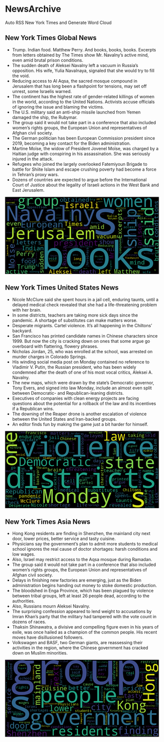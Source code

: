# NewsArchive
Auto RSS New York Times and Generate Word Cloud

## New York Times Global News
* Trump. Indian food. Matthew Perry. And books, books, books. Excerpts from letters obtained by The Times show Mr. Navalny’s active mind, even amid brutal prison conditions.
* The sudden death of Aleksei Navalny left a vacuum in Russia’s opposition. His wife, Yulia Navalnaya, signaled that she would try to fill the void.
* Reducing access to Al Aqsa, the sacred mosque compound in Jerusalem that has long been a flashpoint for tensions, may set off unrest, some Israelis warned.
* The continent has the highest rate of gender-related killings of women in the world, according to the United Nations. Activists accuse officials of ignoring the issue and blaming the victims.
* The U.S. military said an anti-ship missile launched from Yemen damaged the ship, the Rubymar.
* The group said it would not take part in a conference that also included women’s rights groups, the European Union and representatives of Afghan civil society.
* The German politician has been European Commission president since 2019, becoming a key contact for the Biden administration.
* Martine Moïse, the widow of President Jovenel Moïse, was charged by a Haitian judge with conspiring in his assassination. She was seriously injured in the attack.
* Refugees who joined the largely overlooked Fatemiyoun Brigade to battle for Shiite Islam and escape crushing poverty had become a force in Tehran’s proxy wars.
* Dozens of countries are expected to argue before the International Court of Justice about the legality of Israeli actions in the West Bank and East Jerusalem.

![Global](./global.png)
## New York Times United States News
* Nicole McClure said she spent hours in a jail cell, enduring taunts, until a delayed medical check revealed that she had a life-threatening problem with her brain.
* In some districts, teachers are taking more sick days since the pandemic. A shortage of substitutes can make matters worse.
* Desperate migrants. Cartel violence. It’s all happening in the Chiltons’ backyard.
* San Francisco has printed candidate names in Chinese characters since 1999. But now the city is cracking down on ones that some argue go overboard with flattering, flowery phrases.
* Nicholas Jordan, 25, who was enrolled at the school, was arrested on murder charges in Colorado Springs.
* His winding social media post on Monday contained no reference to Vladimir V. Putin, the Russian president, who has been widely condemned after the death of one of his most vocal critics, Aleksei A. Navalny.
* The new maps, which were drawn by the state’s Democratic governor, Tony Evers, and signed into law Monday, include an almost even split between Democratic- and Republican-leaning districts.
* Executives of companies with clean energy projects are facing questions about the potential for a rollback of the law and its incentives if a Republican wins.
* The downing of the Reaper drone is another escalation of violence between the United States and Iran-backed groups.
* An editor finds fun by making the game just a bit harder for himself.

![US](./usnews.png)
## New York Times Asia News
* Hong Kong residents are finding in Shenzhen, the mainland city next door, lower prices, better service and tasty cuisine.
* Physicians say the government’s plan to admit more students to medical school ignores the real cause of doctor shortages: harsh conditions and low wages.
* Also, Israel may restrict access to the Aqsa mosque during Ramadan.
* The group said it would not take part in a conference that also included women’s rights groups, the European Union and representatives of Afghan civil society.
* Delays in finishing new factories are emerging, just as the Biden administration begins handing out money to stoke domestic production.
* The bloodshed in Enga Province, which has been plagued by violence between tribal groups, left at least 26 people dead, according to the authorities.
* Also, Russians mourn Aleksei Navalny.
* The surprising confession appeared to lend weight to accusations by Imran Khan’s party that the military had tampered with the vote count in dozens of races.
* Thaksin Shinawatra, a divisive and compelling figure even in his years of exile, was once hailed as a champion of the common people. His recent moves have disillusioned followers.
* Volkswagen and BASF, two German giants, are reassessing their activities in the region, where the Chinese government has cracked down on Muslim minorities.

![Asian](./asian.png)
